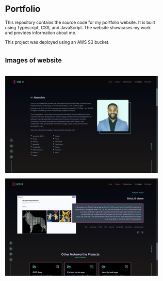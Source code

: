 # Portfolio

This repository contains the source code for my portfolio website. It is built using Typescript, CSS, and JavaScript. The website showcases my work and provides information about me.

This project was deployed using an AWS S3 bucket.

#

## Images of website

#

![](./public/assets/images/Sshot1.png)

![](./public/assets/images/Sshot2.png)
